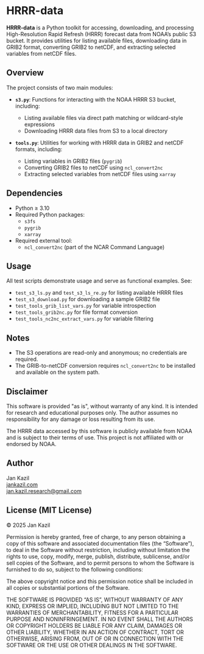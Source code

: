 # HRRR-data

**HRRR-data** is a Python toolkit for accessing, downloading, and processing High-Resolution Rapid Refresh (HRRR) forecast data from NOAA’s public S3 bucket. It provides utilities for listing available files, downloading data in GRIB2 format, converting GRIB2 to netCDF, and extracting selected variables from netCDF files.

## Overview

The project consists of two main modules:

- **`s3.py`**: Functions for interacting with the NOAA HRRR S3 bucket, including:
  - Listing available files via direct path matching or wildcard-style expressions
  - Downloading HRRR data files from S3 to a local directory

- **`tools.py`**: Utilities for working with HRRR data in GRIB2 and netCDF formats, including:
  - Listing variables in GRIB2 files (`pygrib`)
  - Converting GRIB2 files to netCDF using `ncl_convert2nc`
  - Extracting selected variables from netCDF files using `xarray`

## Dependencies

- Python ≥ 3.10
- Required Python packages:
  - `s3fs`
  - `pygrib`
  - `xarray`
- Required external tool:
  - `ncl_convert2nc` (part of the NCAR Command Language)

## Usage

All test scripts demonstrate usage and serve as functional examples. See:

- `test_s3_ls.py` and `test_s3_ls_re.py` for listing available HRRR files
- `test_s3_download.py` for downloading a sample GRIB2 file
- `test_tools_grib_list_vars.py` for variable introspection
- `test_tools_grib2nc.py` for file format conversion
- `test_tools_nc2nc_extract_vars.py` for variable filtering

## Notes

- The S3 operations are read-only and anonymous; no credentials are required.
- The GRIB-to-netCDF conversion requires `ncl_convert2nc` to be installed and available on the system path.

## Disclaimer

This software is provided "as is", without warranty of any kind. It is intended for research and educational purposes only. The author assumes no responsibility for any damage or loss resulting from its use.

The HRRR data accessed by this software is publicly available from NOAA and is subject to their terms of use. This project is not affiliated with or endorsed by NOAA.

## Author

Jan Kazil  
[jankazil.com](https://jankazil.com)  
jan.kazil.research@gmail.com

## License (MIT License)

© 2025 Jan Kazil

Permission is hereby granted, free of charge, to any person obtaining a copy of this software and associated documentation files (the “Software”), to deal in the Software without restriction, including without limitation the rights to use, copy, modify, merge, publish, distribute, sublicense, and/or sell copies of the Software, and to permit persons to whom the Software is furnished to do so, subject to the following conditions:

The above copyright notice and this permission notice shall be included in all copies or substantial portions of the Software.

THE SOFTWARE IS PROVIDED “AS IS”, WITHOUT WARRANTY OF ANY KIND, EXPRESS OR IMPLIED, INCLUDING BUT NOT LIMITED TO THE WARRANTIES OF MERCHANTABILITY, FITNESS FOR A PARTICULAR PURPOSE AND NONINFRINGEMENT. IN NO EVENT SHALL THE AUTHORS OR COPYRIGHT HOLDERS BE LIABLE FOR ANY CLAIM, DAMAGES OR OTHER LIABILITY, WHETHER IN AN ACTION OF CONTRACT, TORT OR OTHERWISE, ARISING FROM, OUT OF OR IN CONNECTION WITH THE SOFTWARE OR THE USE OR OTHER DEALINGS IN THE SOFTWARE.
